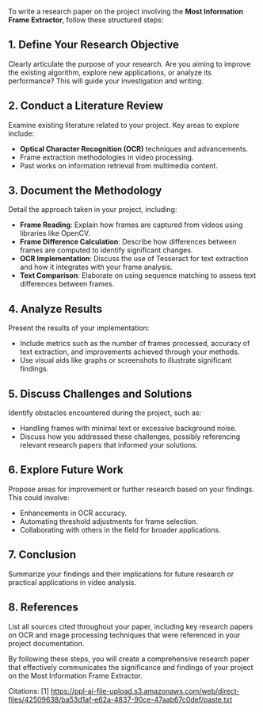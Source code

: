 To write a research paper on the project involving the **Most Information Frame Extractor**, follow these structured steps:

## 1. Define Your Research Objective
Clearly articulate the purpose of your research. Are you aiming to improve the existing algorithm, explore new applications, or analyze its performance? This will guide your investigation and writing.

## 2. Conduct a Literature Review
Examine existing literature related to your project. Key areas to explore include:
- **Optical Character Recognition (OCR)** techniques and advancements.
- Frame extraction methodologies in video processing.
- Past works on information retrieval from multimedia content.

## 3. Document the Methodology
Detail the approach taken in your project, including:
- **Frame Reading**: Explain how frames are captured from videos using libraries like OpenCV.
- **Frame Difference Calculation**: Describe how differences between frames are computed to identify significant changes.
- **OCR Implementation**: Discuss the use of Tesseract for text extraction and how it integrates with your frame analysis.
- **Text Comparison**: Elaborate on using sequence matching to assess text differences between frames.

## 4. Analyze Results
Present the results of your implementation:
- Include metrics such as the number of frames processed, accuracy of text extraction, and improvements achieved through your methods.
- Use visual aids like graphs or screenshots to illustrate significant findings.

## 5. Discuss Challenges and Solutions
Identify obstacles encountered during the project, such as:
- Handling frames with minimal text or excessive background noise.
- Discuss how you addressed these challenges, possibly referencing relevant research papers that informed your solutions.

## 6. Explore Future Work
Propose areas for improvement or further research based on your findings. This could involve:
- Enhancements in OCR accuracy.
- Automating threshold adjustments for frame selection.
- Collaborating with others in the field for broader applications.

## 7. Conclusion
Summarize your findings and their implications for future research or practical applications in video analysis.

## 8. References
List all sources cited throughout your paper, including key research papers on OCR and image processing techniques that were referenced in your project documentation.

By following these steps, you will create a comprehensive research paper that effectively communicates the significance and findings of your project on the Most Information Frame Extractor.

Citations:
[1] https://ppl-ai-file-upload.s3.amazonaws.com/web/direct-files/42509638/ba53d1af-e62a-4837-90ce-47aab67c0def/paste.txt